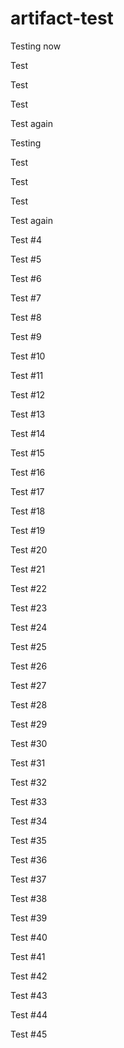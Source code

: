 # artifact-test

Testing now

Test

Test

Test

Test again

Testing

Test

Test

Test

Test again

Test #4

Test #5

Test #6

Test #7

Test #8

Test #9

Test #10

Test #11

Test #12

Test #13

Test #14

Test #15

Test #16

Test #17

Test #18

Test #19

Test #20

Test #21

Test #22

Test #23

Test #24

Test #25

Test #26

Test #27

Test #28

Test #29

Test #30

Test #31

Test #32

Test #33

Test #34

Test #35

Test #36

Test #37

Test #38

Test #39

Test #40

Test #41

Test #42

Test #43

Test #44

Test #45
